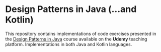 # Design Patterns in Java (...and Kotlin)

This repository contains implementations of code exercises
presented in the [Design Patterns in Java](https://www.udemy.com/course/design-patterns-java/)
course available on the **Udemy** teaching platform. 
Implementations in both Java and Kotlin languages.
